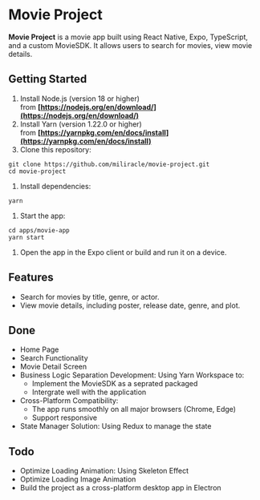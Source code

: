 # Movie Project

**Movie Project** is a movie app built using React Native, Expo, TypeScript, and a custom MovieSDK. It allows users to search for movies, view movie details.

## **Getting Started**

1. Install Node.js (version 18 or higher) from **[https://nodejs.org/en/download/](https://nodejs.org/en/download/)**
2. Install Yarn (version 1.22.0 or higher) from **[https://yarnpkg.com/en/docs/install](https://yarnpkg.com/en/docs/install)**
3. Clone this repository:

```
git clone https://github.com/miliracle/movie-project.git
cd movie-project

```

1. Install dependencies:

```
yarn
```

1. Start the app:

```
cd apps/movie-app
yarn start

```

1. Open the app in the Expo client or build and run it on a device.

## **Features**

- Search for movies by title, genre, or actor.
- View movie details, including poster, release date, genre, and plot.

## **Done**

- Home Page
- Search Functionality
- Movie Detail Screen
- Business Logic Separation Development: Using Yarn Workspace to:
  - Implement the MovieSDK as a seprated packaged
  - Intergrate well with the application
- Cross-Platform Compatibility:
  - The app runs smoothly on all major browsers (Chrome, Edge)
  - Support responsive
- State Manager Solution: Using Redux to manage the state

## **Todo**

- Optimize Loading Animation: Using Skeleton Effect
- Optimize Loading Image Animation
- Build the project as a cross-platform desktop app in Electron
